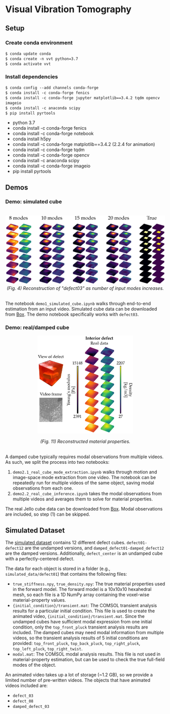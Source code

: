 # Visual Vibration Tomography
## Setup
### Create conda environment
```
$ conda update conda
$ conda create -n vvt python=3.7
$ conda activate vvt
```
### Install dependencies
```
$ conda config --add channels conda-forge
$ conda install -c conda-forge fenics
$ conda install -c conda-forge jupyter matplotlib==3.4.2 tqdm opencv imageio
$ conda install -c anaconda scipy
$ pip install pyrtools
```
* python 3.7
* conda install -c conda-forge fenics
* conda install -c conda-forge notebook
* conda install h5py
* conda install -c conda-forge matplotlib==3.4.2 (2.2.4 for animation)
* conda install -c conda-forge tqdm
* conda install -c conda-forge opencv
* conda install -c anaconda scipy
* conda install -c conda-forge imageio
* pip install pyrtools

## Demos
### Demo: simulated cube
<center>
<br>
<img src="./assets/nmodes_1.png" alt="Reconstructions" width="600"/>
<br>
<em>(Fig. 4) Reconstruction of "defect03" as number of input modes increases.</em>
</center>
<br>

The notebook `demo1_simulated_cube.ipynb` walks through end-to-end estimation
from an input video. Simulated cube data can be downloaded from [Box](https://caltech.box.com/s/j6dhsgeuqe89g4fz7qz8aggaag5r4psl). The demo notebook specifically works with `defect03`.

### Demo: real/damped cube
<center
<p>
  <img src="./assets/real_cube_recon.png" alt="Jello Cube Recon." width="300"/>
</p>
</center>
<center><em>(Fig. 11) Reconstructed material properties.</em></center>
<br>

A damped cube typically requires modal observations from multiple videos. 
As such, we split the process into two notebooks:
1. `demo2.1_real_cube_mode_extraction.ipynb` walks through motion and image-space mode
extraction from one video. The notebook can be repeatedly run for multiple videos
of the same object, saving modal observations from each one.
2. `demo2.2_real_cube_inference.ipynb` takes the modal observations from multiple
videos and averages them to solve for material properties.

The real Jello cube data can be downloaded from [Box](https://caltech.box.com/s/ii4qejdnypagmg18pbi2usk1i4hky41c). Modal observations are included, so step (1) can be skipped.

## Simulated Dataset
The [simulated dataset](https://caltech.box.com/s/j6dhsgeuqe89g4fz7qz8aggaag5r4psl) 
contains 12 different defect cubes. `defect01-defect12` 
are the undamped versions, and `damped_defect01-damped_defect12` are the damped
versions. Additionally, `defect_center` is an undamped cube with a perfectly-centered
defect.

The data for each object is stored in a folder (e.g., `simulated_data/defect01`)
that contains the following files:
* `true_stiffness.npy`, `true_density.npy`: The true material properties used in
the forward model. The forward model is a 10x10x10 hexahedral mesh, so each 
file is a 1D NumPy array containing the voxel-wise material-property values.
* `{initial_condition}/transient.mat`: The COMSOL transient analysis results
for a particular initial condition. This file is used to create the animated
video, `{initial_condition}/transient.mat`. Since the undamped cubes have sufficient
modal expression from one initial condition, only the `top_front_pluck` transient
analysis results are included. The damped cubes may need modal information from
multiple videos, so the transient analysis results of 5 initial conditions are 
provided: `top_front_pluck`, `top_back_pluck`, `top_right_pluck`, `top_left_pluck`,
`top_right_twist`.
* `modal.mat`: The COMSOL modal analysis results. This file is not used in
material-property estimation, but can be used to check
the true full-field modes of the object.

An animated video takes up a lot of storage (~1.2 GB), so we provide a
limited number of pre-written videos. The objects that have animated videos
included are:
* `defect_03`
* `defect_08`
* `damped_defect_03`